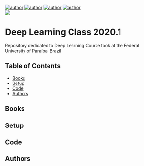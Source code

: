 [![author](https://img.shields.io/badge/author-felipehonorato1-purple.svg)](https://github.com/felipehonorato1)
[![author](https://img.shields.io/badge/author-ItamarRocha-black.svg)](https://github.com/ItamarRocha) 
[![author](https://img.shields.io/badge/author-joallace-blue.svg)](https://github.com/joallace) 
[![author](https://img.shields.io/badge/author-jpvt-red.svg)](https://github.com/jpvt)  
[![](https://img.shields.io/badge/python-3.7+-cyan.svg)](https://www.python.org/downloads/release/python-365/)

# Deep Learning Class 2020.1

Repository dedicated to Deep Learning Course took at the Federal University of Paraíba, Brazil

## Table of Contents
- [Books](#books)
- [Setup](#setup)
- [Code](#code)
- [Authors](#authors)

## Books

## Setup

## Code

## Authors
